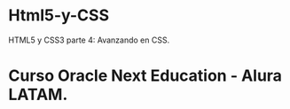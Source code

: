 # Html5-y-CSS

HTML5 y CSS3 parte 4: Avanzando en CSS. 

# Curso Oracle Next Education - Alura LATAM.
